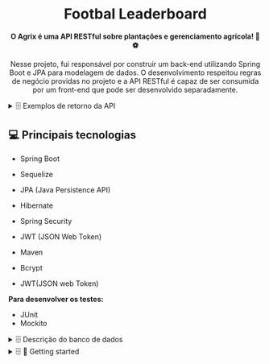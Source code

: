 <h1 align="center" style="font-weight: bold;">Footbal Leaderboard</h1>

<p align="center">
    <b>O Agrix é uma API RESTful sobre plantações e gerenciamento agrícola! 🌾⚽️</b>
</p>
<p align="center">
    Nesse projeto, fui responsável por construir um back-end utilizando Spring Boot e JPA para modelagem de dados. O desenvolvimento respeitou regras de negócio providas no projeto e a API RESTful é capaz de ser consumida por um front-end que pode ser desenvolvido separadamente.
</p>

<details>
  <summary>🗄️ Exemplos de retorno da API</summary><br>
</details>

<h2 id="technologies">💻 Principais tecnologias</h2>

- Spring Boot

- Sequelize
- JPA (Java Persistence API)
- Hibernate
- Spring Security
- JWT (JSON Web Token)
- Maven

- Bcrypt
- JWT(JSON web Token)

 <b> Para desenvolver os testes: </b>
 
- JUnit
- Mockito

<details>
  <summary>🗄️ Descrição do banco de dados</summary><br>
  
![agrix-tabelas-fase-c](https://github.com/rodriguesrai/project-agrix/images/agrix-tableas-face-c.png)

  Nesse modelos, temos as seguintes tabelas:
- `farm`: representa uma fazenda
- `crop`: representa uma plantação, e está em relacionamento `n:1` ("muitos para um") com a tabela `farm`
- `fertilizer`: esta nova tabela representa um fertilizante, e está em um relacionamento `n:n` ("muitos para muitos") com a tabela `crop`. Esse relacionamento é realizado através da tabela `crop_fertilizer`.
</details>

<details>
  <summary>🗄️ 🚀 Getting started</summary><br>
<h3>Cloning</h3>

Após usar o comando acessar a pasta do projeto para fazer os próximos passos

```bash
git clone your-project-url-in-github
```

<h3>Instalação</h3>

- Para instalar as dependências do projeto, execute:

```bash
mvn clean install
```

- Para instalar as dependências do projeto, execute:

```bash
mvn spring-boot:run
```

- (EM DESENVOLVIMENTO)Utilizando o comando para executar os containers docker através do docker compose

```bash
npm run compose:up
```
  
- Para acessar o back-end basta acessar a url http://localhost:8080/
</details>


